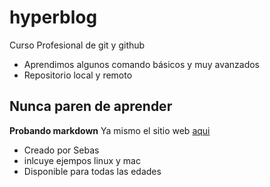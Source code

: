 # hyperblog

Curso Profesional de git y github
* Aprendimos algunos comando básicos y muy avanzados
*  Repositorio local y remoto
## Nunca paren de aprender
**Probando markdown**
Ya mismo el sitio web [aqui](www.almost.com)
* Creado por Sebas
* inlcuye ejempos linux y mac
* Disponible para todas las edades